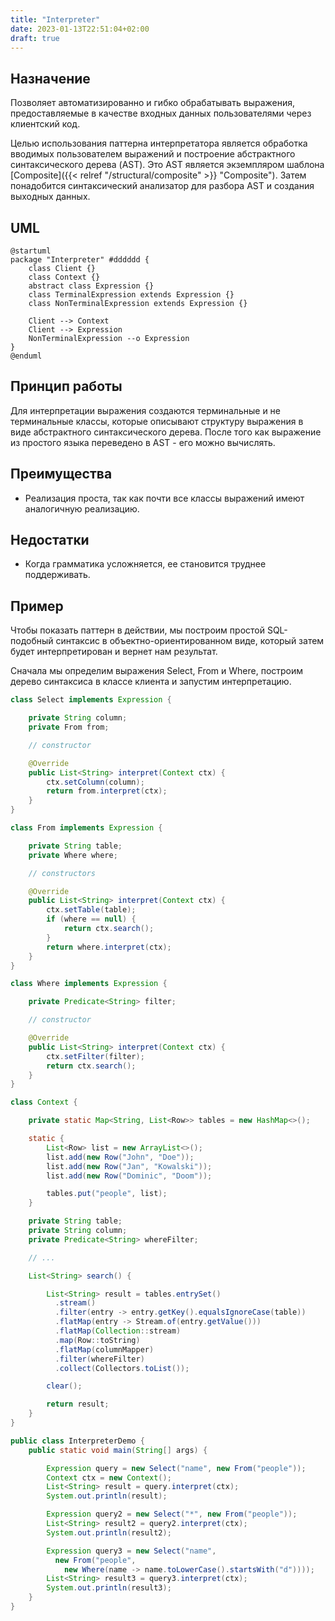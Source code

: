 ```yaml
---
title: "Interpreter"
date: 2023-01-13T22:51:04+02:00
draft: true
---
```


## Назначение

Позволяет автоматизированно и гибко обрабатывать выражения, предоставляемые в качестве входных данных пользователями через клиентский код.

Целью использования паттерна интерпретатора является обработка вводимых пользователем выражений и построение абстрактного синтаксического дерева (AST). Это AST является экземпляром шаблона [Composite]({{< relref "/structural/composite" >}} "Composite"). Затем понадобится синтаксический анализатор для разбора AST и создания выходных данных.

## UML

```plantuml
@startuml
package "Interpreter" #dddddd {
    class Client {}
    class Context {}
    abstract class Expression {}
    class TerminalExpression extends Expression {}
    class NonTerminalExpression extends Expression {}

    Client --> Context
    Client --> Expression
    NonTerminalExpression --o Expression
}
@enduml
```

## Принцип работы

Для интерпретации выражения создаются терминальные и не терминальные классы, которые описывают структуру выражения в виде абстрактного синтаксического дерева. После того как выражение из простого языка переведено в AST - его можно вычислять.

## Преимущества

-   Реализация проста, так как почти все классы выражений имеют аналогичную реализацию.

## Недостатки

-   Когда грамматика усложняется, ее становится труднее поддерживать.

## Пример

Чтобы показать паттерн в действии, мы построим простой SQL-подобный синтаксис в объектно-ориентированном виде, который затем будет интерпретирован и вернет нам результат.

Сначала мы определим выражения Select, From и Where, построим дерево синтаксиса в классе клиента и запустим интерпретацию.

```java
class Select implements Expression {

    private String column;
    private From from;

    // constructor

    @Override
    public List<String> interpret(Context ctx) {
        ctx.setColumn(column);
        return from.interpret(ctx);
    }
}

class From implements Expression {

    private String table;
    private Where where;

    // constructors

    @Override
    public List<String> interpret(Context ctx) {
        ctx.setTable(table);
        if (where == null) {
            return ctx.search();
        }
        return where.interpret(ctx);
    }
}

class Where implements Expression {

    private Predicate<String> filter;

    // constructor

    @Override
    public List<String> interpret(Context ctx) {
        ctx.setFilter(filter);
        return ctx.search();
    }
}

class Context {

    private static Map<String, List<Row>> tables = new HashMap<>();

    static {
        List<Row> list = new ArrayList<>();
        list.add(new Row("John", "Doe"));
        list.add(new Row("Jan", "Kowalski"));
        list.add(new Row("Dominic", "Doom"));

        tables.put("people", list);
    }

    private String table;
    private String column;
    private Predicate<String> whereFilter;

    // ...

    List<String> search() {

        List<String> result = tables.entrySet()
          .stream()
          .filter(entry -> entry.getKey().equalsIgnoreCase(table))
          .flatMap(entry -> Stream.of(entry.getValue()))
          .flatMap(Collection::stream)
          .map(Row::toString)
          .flatMap(columnMapper)
          .filter(whereFilter)
          .collect(Collectors.toList());

        clear();

        return result;
    }
}

public class InterpreterDemo {
    public static void main(String[] args) {

        Expression query = new Select("name", new From("people"));
        Context ctx = new Context();
        List<String> result = query.interpret(ctx);
        System.out.println(result);

        Expression query2 = new Select("*", new From("people"));
        List<String> result2 = query2.interpret(ctx);
        System.out.println(result2);

        Expression query3 = new Select("name",
          new From("people",
            new Where(name -> name.toLowerCase().startsWith("d"))));
        List<String> result3 = query3.interpret(ctx);
        System.out.println(result3);
    }
}

```
